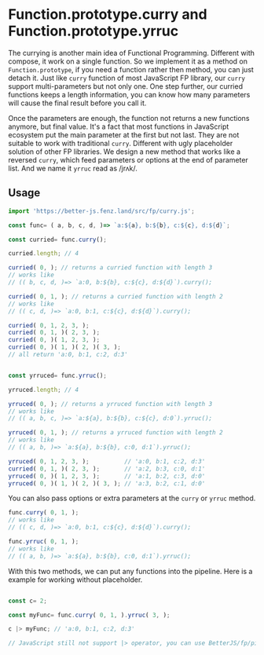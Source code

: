 # Function.prototype.curry and Function.prototype.yrruc

The currying is another main idea of Functional Programming. Different with compose, it work on a single function. 
So we implement it as a method on `Function.prototype`, if you need a function rather then method, you can just detach it. 
Just like `curry` function of most JavaScript FP library, our `curry` support multi-parameters but not only one. 
One step further, our curried functions keeps a length information, 
you can know how many parameters will cause the final result before you call it. 

Once the parameters are enough, the function not returns a new functions anymore, but final value. 
It's a fact that most functions in JavaScript ecosystem put the main parameter at the first but not last. 
They are not suitable to work with traditional `curry`. Different with ugly placeholder solution of other FP libraries. 
We design a new method that works like a reversed `curry`, which feed parameters or options at the end of parameter list. 
And we name it `yrruc` read as /jrʌk/.

## Usage

```javascript
import 'https://better-js.fenz.land/src/fp/curry.js';

const func= ( a, b, c, d, )=> `a:${a}, b:${b}, c:${c}, d:${d}`;

const curried= func.curry();

curried.length; // 4

curried( 0, ); // returns a curried function with length 3
// works like 
// (( b, c, d, )=> `a:0, b:${b}, c:${c}, d:${d}`).curry();

curried( 0, 1, ); // returns a curried function with length 2
// works like 
// (( c, d, )=> `a:0, b:1, c:${c}, d:${d}`).curry();

curried( 0, 1, 2, 3, );
curried( 0, 1, )( 2, 3, );
curried( 0, )( 1, 2, 3, );
curried( 0, )( 1, )( 2, )( 3, );
// all return 'a:0, b:1, c:2, d:3'


const yrruced= func.yrruc();

yrruced.length; // 4

yrruced( 0, ); // returns a yrruced function with length 3
// works like 
// (( a, b, c, )=> `a:${a}, b:${b}, c:${c}, d:0`).yrruc();

yrruced( 0, 1, ); // returns a yrruced function with length 2
// works like 
// (( a, b, )=> `a:${a}, b:${b}, c:0, d:1`).yrruc();

yrruced( 0, 1, 2, 3, );          // 'a:0, b:1, c:2, d:3'
curried( 0, 1, )( 2, 3, );       // 'a:2, b:3, c:0, d:1'
yrruced( 0, )( 1, 2, 3, );       // 'a:1, b:2, c:3, d:0'
yrruced( 0, )( 1, )( 2, )( 3, ); // 'a:3, b:2, c:1, d:0'
```

You can also pass options or extra parameters at the `curry` or `yrruc` method. 

```javascript
func.curry( 0, 1, );
// works like 
// (( c, d, )=> `a:0, b:1, c:${c}, d:${d}`).curry();

func.yrruc( 0, 1, );
// works like 
// (( a, b, )=> `a:${a}, b:${b}, c:0, d:1`).yrruc();
```

With this two methods, we can put any functions into the pipeline. 
Here is a example for working without placeholder. 

```javascript

const c= 2;

const myFunc= func.curry( 0, 1, ).yrruc( 3, );

c |> myFunc; // 'a:0, b:1, c:2, d:3'

// JavaScript still not support |> operator, you can use BetterJS/fp/pipeline.js instead currently
```
